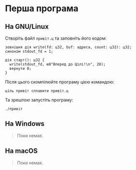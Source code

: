 # Перша програма

## На GNU/Linux

Створіть файл `привіт.ц` та заповніть його кодом:

```ціль
зовнішня дія write(fd: ц32, buf: адреса, count: ц32): ц32;
синонім stdout_fd = 1;

дія старт(): ц32 {
  write(stdout_fd, ю8"Вперед до Цілі!\n", 28);
  вернути 0;
}
```

Після цього скомпілюйте програму цією командою:

```shell
ціль привіт сплавити привіт.ц
```

Та зрештою запустіть програму:

```shell
./привіт
```

## На Windows

> Поки немає.

## На macOS

> Поки немає.